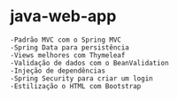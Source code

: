 # java-web-app



    -Padrão MVC com o Spring MVC
    -Spring Data para persistência
    -Views melhores com Thymeleaf
    -Validação de dados com o BeanValidation
    -Injeção de dependências
    -Spring Security para criar um login
    -Estilização o HTML com Bootstrap


